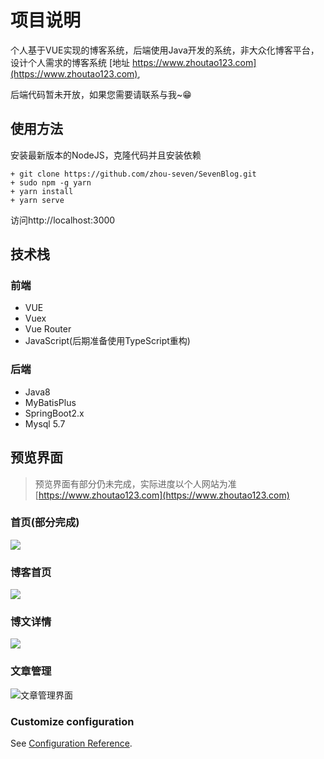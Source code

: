 # 项目说明

个人基于VUE实现的博客系统，后端使用Java开发的系统，非大众化博客平台，设计个人需求的博客系统 [地址 https://www.zhoutao123.com](https://www.zhoutao123.com),

后端代码暂未开放，如果您需要请联系与我~😁



## 使用方法

安装最新版本的NodeJS，克隆代码并且安装依赖

```shell script
+ git clone https://github.com/zhou-seven/SevenBlog.git
+ sudo npm -g yarn
+ yarn install
+ yarn serve
```

访问http://localhost:3000


## 技术栈

### 前端
+ VUE
+ Vuex
+ Vue Router
+ JavaScript(后期准备使用TypeScript重构)

### 后端
+ Java8
+ MyBatisPlus
+ SpringBoot2.x
+ Mysql 5.7


## 预览界面

> 预览界面有部分仍未完成，实际进度以个人网站为准 [https://www.zhoutao123.com](https://www.zhoutao123.com)

### 首页(部分完成)

![](https://taoes-blog.oss-cn-shanghai.aliyuncs.com/picture/index-page.jpg)

### 博客首页

![](https://taoes-blog.oss-cn-shanghai.aliyuncs.com/picture/index-blog.jpg)


### 博文详情
![](https://taoes-blog.oss-cn-shanghai.aliyuncs.com/picture/blog-detail.jpg)


### 文章管理

![文章管理界面](https://taoes-blog.oss-cn-shanghai.aliyuncs.com/picture/%E6%96%87%E7%AB%A0%E7%AE%A1%E7%90%86.png)



### Customize configuration
See [Configuration Reference](https://cli.vuejs.org/config/).
